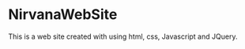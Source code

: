 NirvanaWebSite
==============

This is a web site created with using html, css, Javascript and JQuery.
